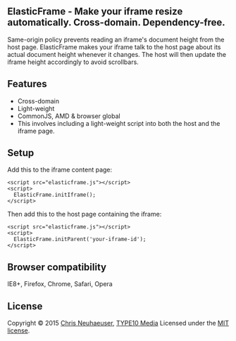 ElasticFrame - Make your iframe resize automatically. Cross-domain. Dependency-free.
------------------------------------------------------------------------------------

Same-origin policy prevents reading an iframe's document height from the host page.
ElasticFrame makes your iframe talk to the host page about its actual document height whenever it changes.
The host will then update the iframe height accordingly to avoid scrollbars.


## Features

- Cross-domain
- Light-weight
- CommonJS, AMD & browser global
- This involves including a light-weight script into both the host and the iframe page.


## Setup

Add this to the iframe content page:

    <script src="elasticframe.js"></script>
    <script>
      ElasticFrame.initIframe();
    </script>

Then add this to the host page containing the iframe:

    <script src="elasticframe.js"></script>
    <script>
      ElasticFrame.initParent('your-iframe-id');
    </script>


## Browser compatibility

IE8+, Firefox, Chrome, Safari, Opera


## License

Copyright &copy; 2015 [Chris Neuhaeuser](https://github.com/kwizzn), [TYPE10 Media](https://github.com/type10)
Licensed under the [MIT license](http://opensource.org/licenses/MIT).
